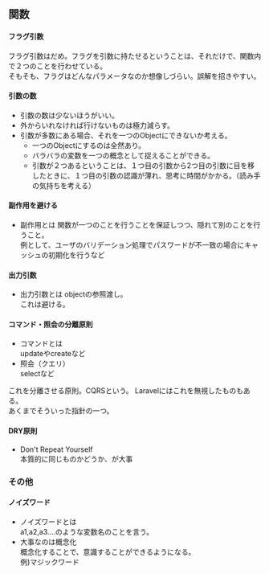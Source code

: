## 関数
#### フラグ引数
フラグ引数はだめ。フラグを引数に持たせるということは、それだけで、関数内で２つのことを行わせている。  
そもそも、フラグはどんなパラメータなのか想像しづらい。誤解を招きやすい。

#### 引数の数
- 引数の数は少ないほうがいい。
- 外からいれなければ行けないものは極力減らす。
- 引数が多数にある場合、それを一つのObjectにできないか考える。
  - 一つのObjectにするのは全然あり。
  - バラバラの変数を一つの概念として捉えることができる。
  - 引数が２つあるということは、１つ目の引数から2つ目の引数に目を移したときに、１つ目の引数の認識が薄れ、思考に時間がかかる。（読み手の気持ちを考える）
  
#### 副作用を避ける
- 副作用とは
関数が一つのことを行うことを保証しつつ、隠れて別のことを行うこと。  
例として、ユーザのバリデーション処理でパスワードが不一致の場合にキャッシュの初期化を行うなど

#### 出力引数
- 出力引数とは
objectの参照渡し。  
これは避ける。

#### コマンド・照会の分離原則
- コマンドとは  
updateやcreateなど  
- 照会（クエリ）  
selectなど  

これを分離させる原則。CQRSという。
Laravelにはこれを無視したものもある。  
あくまでそういった指針の一つ。  

#### DRY原則
- Don't Repeat Yourself  
本質的に同じものかどうか、が大事

### その他
#### ノイズワード
- ノイズワードとは  
a1,a2,a3....のような変数名のことを言う。  
- 大事なのは概念化  
概念化することで、意識することができるようになる。  
例)マジックワード
